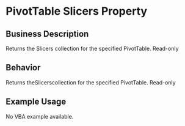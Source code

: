 # PivotTable Slicers Property

## Business Description
Returns the Slicers collection for the specified PivotTable. Read-only

## Behavior
Returns theSlicerscollection for the specified PivotTable. Read-only

## Example Usage
No VBA example available.